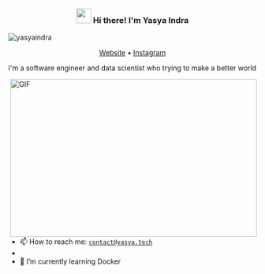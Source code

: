 <!-- Heading -->
<h3 align="center"><img src = "https://raw.githubusercontent.com/MartinHeinz/MartinHeinz/master/wave.gif" width = 30px> Hi there! I'm Yasya Indra</h3>

<!-- Profile Views -->

<p align="left"> <img src="https://komarev.com/ghpvc/?username=yasyaindra&label=Profile%20views&color=0e75b6&style=flat" alt="yasyaindra" />
</p>

<p align="center">
  <a href="https://www.yasyaindra.com">Website</a> •
  <a href="https://instagram.com/yasyaindra">Instagram</a>
</p>

I'm a software engineer and data scientist who trying to make a better world

<!-- code gif-->
<img align="right" alt="GIF" src="./code.gif" width="500" height="320" />

- 📫 How to reach me: <code>contact@yasya.tech</code>
- 
- 🌱 I’m currently learning Docker
